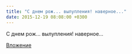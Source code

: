 ```yaml
---
title: "С днем рож... вылупления! наверное..."
date: 2015-12-19 08:08:00 +0300
---
```


С днем рож... вылупления! наверное...

[Вложение](https://vk.com/photo77361881_391466774)
